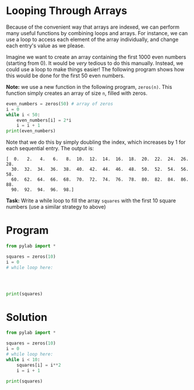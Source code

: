 # Looping Through Arrays

Because of the convenient way that arrays are indexed, we can perform many useful functions by combining loops and arrays. For instance, we can use a loop to access each element of the array individually, and change each entry's value as we please. 

Imagine we want to create an array containing the first 1000 even numbers (starting from 0). It would be *very* tedious to do this manually. Instead, we could use a loop to make things easier! The following program shows how this would be done for the first 50 even numbers.

**Note:** we use a new function in the following program, `zeros(n)`. This function simply creates an array of size `n`, filled with zeros.

```python
even_numbers = zeros(50) # array of zeros
i = 0
while i < 50:
    even_numbers[i] = 2*i
    i = i + 1
print(even_numbers)
```

Note that we do this by simply doubling the index, which increases by 1 for each sequential entry. 
The output is:

```
[  0.   2.   4.   6.   8.  10.  12.  14.  16.  18.  20.  22.  24.  26.  28.
  30.  32.  34.  36.  38.  40.  42.  44.  46.  48.  50.  52.  54.  56.  58.
  60.  62.  64.  66.  68.  70.  72.  74.  76.  78.  80.  82.  84.  86.  88.
  90.  92.  94.  96.  98.]
```

**Task:** Write a while loop to fill the array `squares` with the first 10 square numbers (use a similar strategy to above)

# Program
```python
from pylab import *

squares = zeros(10)
i = 0
# while loop here:



    
print(squares)
```

# Solution
```python
from pylab import *

squares = zeros(10)
i = 0
# while loop here:
while i < 10:
    squares[i] = i**2
    i = i + 1
    
print(squares)
```
